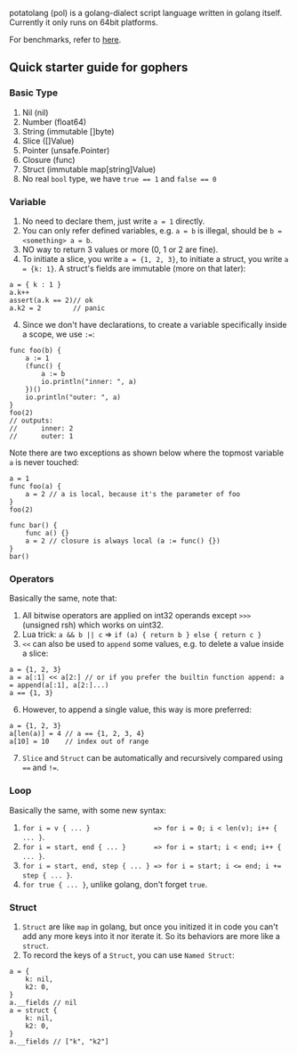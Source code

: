 potatolang (pol) is a golang-dialect script language written in golang itself. Currently it only runs on 64bit platforms.

For benchmarks, refer to [here](https://github.com/coyove/potatolang/blob/master/tests/bench/perf.md).

## Quick starter guide for gophers

### Basic Type
1. Nil (nil)
2. Number (float64)
3. String (immutable []byte)
4. Slice ([]Value)
5. Pointer (unsafe.Pointer)
6. Closure (func)
7. Struct (immutable map[string]Value)
8. No real `bool` type, we have `true == 1` and `false == 0`

### Variable
1. No need to declare them, just write `a = 1` directly.
2. You can only refer defined variables, e.g. `a = b` is illegal, should be `b = <something> a = b`.
2. NO way to return 3 values or more (0, 1 or 2 are fine).
3. To initiate a slice, you write `a = {1, 2, 3}`, to initiate a struct, you write `a = {k: 1}`. A struct's fields are immutable (more on that later):
```
a = { k : 1 }
a.k++
assert(a.k == 2)// ok
a.k2 = 2        // panic
```
4. Since we don't have declarations, to create a variable specifically inside a scope, we use `:=`:
```
func foo(b) {
    a := 1
    (func() {
        a := b
        io.println("inner: ", a)
    })()
    io.println("outer: ", a)
}
foo(2)
// outputs:
//      inner: 2
//      outer: 1
```
Note there are two exceptions as shown below where the topmost variable `a` is never touched:
```
a = 1
func foo(a) {
    a = 2 // a is local, because it's the parameter of foo
} 
foo(2)

func bar() {
    func a() {}
    a = 2 // closure is always local (a := func() {})
}
bar()
```

### Operators
Basically the same, note that:
1. All bitwise operators are applied on int32 operands except `>>>` (unsigned rsh) which works on uint32.
2. Lua trick: `a && b || c` => `if (a) { return b } else { return c }`
3. `<<` can also be used to `append` some values, e.g. to delete a value inside a slice: 
```
a = {1, 2, 3} 
a = a[:1] << a[2:] // or if you prefer the builtin function append: a = append(a[:1], a[2:]...)
a == {1, 3}
```
6. However, to append a single value, this way is more preferred:
```
a = {1, 2, 3}
a[len(a)] = 4 // a == {1, 2, 3, 4}
a[10] = 10    // index out of range
```
7. `Slice` and `Struct` can be automatically and recursively compared using `==` and `!=`.

### Loop
Basically the same, with some new syntax:
1. `for i = v { ... }                => for i = 0; i < len(v); i++ { ... }`.
2. `for i = start, end { ... }       => for i = start; i < end; i++ { ... }`.
3. `for i = start, end, step { ... } => for i = start; i <= end; i += step { ... }`.
4. `for true { ... }`, unlike golang, don't forget `true`.

### Struct
1. `Struct` are like `map` in golang, but once you initized it in code you can't add any more keys into it nor iterate it. So its behaviors are more like a `struct`.
2. To record the keys of a `Struct`, you can use `Named Struct`:
```
a = {
    k: nil,
    k2: 0,
}
a.__fields // nil
a = struct {
    k: nil,
    k2: 0,
}
a.__fields // ["k", "k2"]
```
